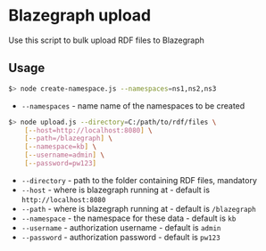 # Blazegraph upload
Use this script to bulk upload RDF files to Blazegraph

## Usage
```bash
$> node create-namespace.js --namespaces=ns1,ns2,ns3
```
- `--namespaces` - name name of the namespaces to be created

```bash
$> node upload.js --directory=C:/path/to/rdf/files \
    [--host=http://localhost:8080] \
    [--path=/blazegraph] \
    [--namespace=kb] \
    [--username=admin] \
    [--password=pw123]
```
- `--directory` - path to the folder containing RDF files, mandatory
- `--host` - where is blazegraph running at - default is `http://localhost:8080`
- `--path` - where is blazegraph running at - default is `/blazegraph`
- `--namespace` - the namespace for these data - default is `kb`
- `--username` - authorization username - default is `admin`
- `--password` - authorization password - default is `pw123`
